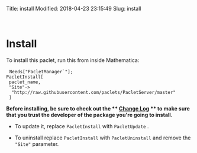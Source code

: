 Title: install
Modified: 2018-04-23 23:15:49
Slug: install

<script>

   function pullAuthCode () {
    // Copped from stack overflow. 
    // Pulls the query parameters then returns the appropriate one
    var query_string = {};
    var query = window.location.hash;
    if (!query || !query.includes("=")) {
     query = window.location.search.substring(1)
     } else {
      query = query.slice(1)
     };
    // console.log(query)
    var vars = query.split("&");
    for (var i=0;i<vars.length;i++) {
      var pair = vars[i].split("=");
       // If first entry with this name
       if (typeof query_string[pair[0]] === "undefined") {
        query_string[pair[0]] = decodeURIComponent(pair[1]);
        // If second entry with this name
        } else if (typeof query_string[pair[0]] === "string") {
         var arr = [ query_string[pair[0]],decodeURIComponent(pair[1]) ];
         query_string[pair[0]] = arr;
        // If third or later entry with this name
        } else {
         query_string[pair[0]].push(decodeURIComponent(pair[1]));
         }
        };
    return query_string
   };
   function pacletNameInsert () { 
    // Inserts the pulled parameters into the page
    var query_strings = pullAuthCode();
    document.getElementById("paclet-install").innerHTML=(
   "<pre class=\"prettyprint\">\n"+
      "<code class=\"language-mathematica\">Needs[\"PacletManager`\"];\n"+
      "PacletInstall[\n"+
      " \"<paclet>\",\n"+
      " \"Site\"->\n"+
      "  \"http://raw.githubusercontent.com/paclets/PacletServer/master\"\n"+
      " ]\n"+
      " </code>\n"+
      "</pre>"
      ).replace("<paclet>", query_strings["paclet"])
    };

  </script>

<a id="install" style="width:0;height:0;margin:0;padding:0;">&zwnj;</a>

# Install

To install this paclet, run this from inside Mathematica:

<div id='paclet-install'>
<pre class='prettyprint'>
 <code class='language-mathematica'>Needs["PacletManager`"];
PacletInstall[
 paclet_name,
 &quot;Site&quot;-&gt;
  &quot;http://raw.githubusercontent.com/paclets/PacletServer/master&quot;
 ]</code>
</pre>
</div>

**Before installing, be sure to check out the ** **[Change Log](https://paclets.github.io/PacletServer/pages/log.html)** ** to make sure that you trust the developer of the package you're going to install.**

* To update it, replace  ```PacletInstall```  with  ```PacletUpdate``` . 

* To uninstall replace  ```PacletInstall```  with  ```PacletUninstall```  and remove the  ```"Site"```  parameter.

<script> pacletNameInsert() </script>